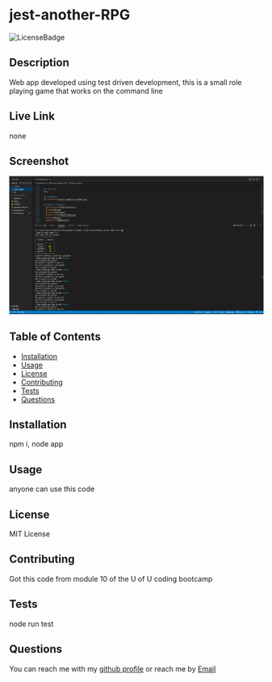 
  # jest-another-RPG
  
  ![LicenseBadge](https://img.shields.io/github/license/attidack/jest-another-RPG)
  

  ## Description
  Web app developed using test driven development, this is a small role playing game that works on the command line

  ## Live Link
  none

  ## Screenshot
  ![Screenshot](/assets/imgs/screenshot.png)

  ## Table of Contents
  - [Installation](#Installation)
  - [Usage](#Usage)
  - [License](#license)
  - [Contributing](#Contributing)
  - [Tests](#Tests)
  - [Questions](#Questions)

  ## Installation
  npm i, node app

  ## Usage
  anyone can use this code
  
  ## License
   MIT License
   
  ## Contributing
  Got this code from module 10 of the U of U coding bootcamp

  ## Tests
  node run test

  ## Questions
  You can reach me with my [github profile](https://github.com/attidack)
   or reach me by [Email](mailto:attidcak@gmail.com)


